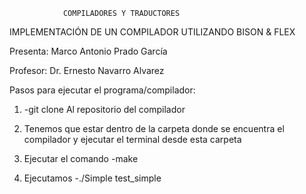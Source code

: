 
                COMPILADORES Y TRADUCTORES

   IMPLEMENTACIÓN DE UN COMPILADOR UTILIZANDO BISON & FLEX
   
   Presenta: Marco Antonio Prado García
   
   Profesor: Dr. Ernesto Navarro Alvarez
   
   
   Pasos para ejecutar el programa/compilador:
   
   1. -git clone Al repositorio del compilador
   
   2. Tenemos que estar dentro de la carpeta donde se encuentra el compilador y ejecutar el terminal desde esta carpeta
   
   3. Ejecutar el comando -make
   
   4. Ejecutamos -./Simple test_simple
   

